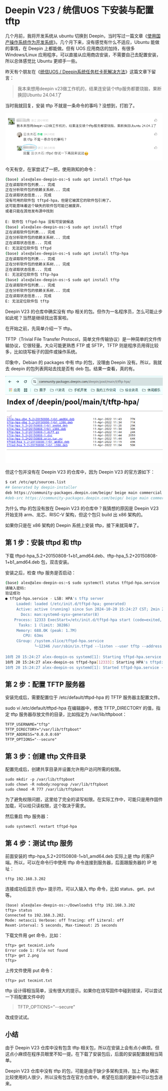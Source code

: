 # Deepin V23 / 统信UOS 下安装与配置 tftp

几个月前，我将开发系统从 ubuntu 切换到 Deepin，当时写过一篇文章《[使用国产操作系统作为开发系统](https://mp.weixin.qq.com/s/pvwNQHaguXs2X1XnTDE7QA)》。几个月下来，没有感觉有什么不适应，Ubuntu 能做的事情，在 Deepin 上都能做。但有 UOS 应用商店的加持，有很多 Windows/Linux 应用程序，可以直接从应用商店安装，不需要自己去配置安装，所以总体感觉比 Ubuntu 更顺手一些。

昨天有个朋友在《[统信UOS / Deepin系统任务栏卡死解决方法](https://mp.weixin.qq.com/s/AdRnu0fBtLMUC8WWof8nhg)》这篇文章下留言：

> 我本来想用deepin v23做工作机的，结果连安装个tftp服务都要烧脑，果断换回Ubuntu 24.04.1了

当时我就回复，安装 tftp 不就是一条命令的事吗？没想到，打脸了。

![](https://raw.githubusercontent.com/mogoweb/mywritings/master/book_wechat/2024/202410/images/deepin_tftp_01.png)

今天有空，在家尝试了一把，使用熟知的命令：

```bash
(base) alex@alex-deepin-os:~$ sudo apt install tftpd-hpa
正在读取软件包列表... 完成
正在分析软件包的依赖关系树... 完成
正在读取状态信息... 完成           
没有可用的软件包 tftpd-hpa，但是它被其它的软件包引用了。
这可能意味着这个缺失的软件包可能已被废弃，
或者只能在其他发布源中找到

E: 软件包 tftpd-hpa 没有可安装候选
(base) alex@alex-deepin-os:~$ sudo apt install tftpd
正在读取软件包列表... 完成
正在分析软件包的依赖关系树... 完成
正在读取状态信息... 完成           
E: 无法定位软件包 tftpd
(base) alex@alex-deepin-os:~$ sudo apt install tftp-hpa
正在读取软件包列表... 完成
正在分析软件包的依赖关系树... 完成
正在读取状态信息... 完成           
E: 无法定位软件包 tftp-hpa
(base) alex@alex-deepin-os:~$ sudo apt install tftp
正在读取软件包列表... 完成
正在分析软件包的依赖关系树... 完成
正在读取状态信息... 完成           
E: 无法定位软件包 tftp

```

Deepin V23 的仓库中确实没有 tftp 相关的包。但作为一名程序员，怎么可能止步如此呢？当然是继续找出答案啦。

在开始之前，先简单介绍一下 tftp。

TFTP（Trivial File Transfer Protocol，简单文件传输协议）是一种简单的文件传输协议，它很轻量。大众可能更熟悉 FTP 或 SFTP，TFTP 则是程序员用得比较多，比如烧写板子的固件或操作系统。

印象中，Debian 的 packages 中有 tftp 的包，没理由 Deepin 没有。所以，我就去 deepin 的包列表网站去找是否有 deb 包。结果一查看，真的有。

![](https://raw.githubusercontent.com/mogoweb/mywritings/master/book_wechat/2024/202410/images/deepin_tftp_02.png)

但这个包并没有在 Deepin V23 的仓库中，因为 Deepin V23 的官方源如下：

```bash
$ cat /etc/apt/sources.list
## Generated by deepin-installer
deb https://community-packages.deepin.com/beige/ beige main commercial community
#deb-src https://community-packages.deepin.com/beige/ beige main commercial community

```

为什么 tftp 的包没有放在 Deepin V23 的仓库中？我猜想的原因是 Deepin V23 开始支持 arm、龙芯、RISC-V 架构，但这个包只 build 出 x86 架构的。

如果你只是在 x86 架构的 Deepin 系统上安装 tftp，接下来就简单了。

## 第 1 步：安装 tftpd 和 tftp

下载 tftpd-hpa_5.2+20150808-1+b1_amd64.deb、tftp-hpa_5.2+20150808-1+b1_amd64.deb 包，双击安装。

安装之后，检查 tftp 服务是否启动：

```bash
(base) alex@alex-deepin-os:~$ sudo systemctl status tftpd-hpa.service
请输入密码:
验证成功
● tftpd-hpa.service - LSB: HPA's tftp server
     Loaded: loaded (/etc/init.d/tftpd-hpa; generated)
     Active: active (running) since Sun 2024-10-20 15:24:27 CST; 2min 23s ago
       Docs: man:systemd-sysv-generator(8)
    Process: 12333 ExecStart=/etc/init.d/tftpd-hpa start (code=exited, status=0/SUCCESS)
      Tasks: 1 (limit: 38286)
     Memory: 688.0K (peak: 1.7M)
        CPU: 63ms
     CGroup: /system.slice/tftpd-hpa.service
             └─12346 /usr/sbin/in.tftpd --listen --user tftp --address 0.0.0.0:69 --secure /srv/tftp

10月 20 15:24:27 alex-deepin-os systemd[1]: Starting tftpd-hpa.service - LSB: HPA's tftp server...
10月 20 15:24:27 alex-deepin-os tftpd-hpa[12333]: Starting HPA's tftpd: in.tftpd.
10月 20 15:24:27 alex-deepin-os systemd[1]: Started tftpd-hpa.service - LSB: HPA's tftp server.

```

## 第 2 步：配置 TFTP 服务器

安装完成后，需要配置位于 /etc/default/tftpd-hpa 的 TFTP 服务器主配置文件。

sudo vi /etc/default/tftpd-hpa
在编辑器中，修改 TFTP_DIRECTORY 的值，指定 tftp 服务器存放文件的目录，比如指定为 /var/lib/tftpboot：

```
TFTP_USERNAME="tftp"
TFTP_DIRECTORY="/var/lib/tftpboot"
TFTP_ADDRESS="0.0.0.0:69"
TFTP_OPTIONS="--secure"
```

## 第 3 步：创建 tftp 文件目录

配置完成后，创建共享目录并设置允许用户访问所需的权限。

```
sudo mkdir -p /var/lib/tftpboot
sudo chown -R nobody:nogroup /var/lib/tftpboot
sudo chmod -R 777 /var/lib/tftpboot
```

为了避免权限问题，这里给了完全的读写权限。在实际工作中，可能只是用作固件加载，可以给只读权限，这个取决于需求。

然后重启 tftp 服务器：

```
sudo systemctl restart tftpd-hpa
```

## 第 4 步：测试 tftp 服务

前面安装的 tftp-hpa_5.2+20150808-1+b1_amd64.deb 实际上是 tftp 的客户端。所以，可以在命令行中使用 tftp 命令连接到服务器，后面跟服务器的 IP 地址：

```
tftp 192.168.3.202
```

连接成功后显示 *tftp>* 提示符。可以入输入 tftp 命令，比如 status、get、put 等。

```
(base) alex@alex-deepin-os:~/Downloads$ tftp 192.168.3.202
tftp> status
Connected to 192.168.3.202.
Mode: netascii Verbose: off Tracing: off Literal: off
Rexmt-interval: 5 seconds, Max-timeout: 25 seconds
```

下载文件用 get 命令，比如：

```
tftp> get tecmint.info
Error code 1: File not found
tftp> get 2.png
tftp>
```

上传文件使用 put 命令：

```
tftp> put tecmint.txt
```

tftp 设计得相当简单，没有很大的提示。如果你在烧写固件中碰到错误，可以尝试一下将配置文件中的

>  TFTP_OPTIONS="--secure"

改成空试试。

## 小结

由于 Deepin V23 仓库中没有包含 tftp 相关包，所以在安装上会有点小麻烦。但这点小麻烦在程序员眼里不知一提。在下载了安装包后，后面的安装配置就相当简单。

Deepin V23 仓库中没有 tftp 的包，可能是由于缺少多架构支持，加上 tftp 确实比较使用的人很少，所以没有包含在官方仓库中。希望在后面的更新中可以包含进来。
